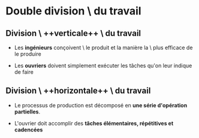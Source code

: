 # Double division \\ du travail

## Division \\ ++verticale++ \\ du travail

- Les **ingénieurs** conçoivent \\ le produit et la manière la \\ plus efficace de le produire

- Les **ouvriers** doivent
simplement exécuter
les tâches qu'on leur
indique de faire

## Division \\ ++horizontale++ \\ du travail
- Le processus de production
est décomposé en **une série
d'opération partielles**.

- L'ouvrier doit accomplir des
**tâches élémentaires,
répétitives et cadencées**